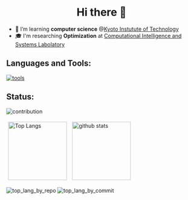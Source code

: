 <h1 align="center">Hi there 👋</h1>

<!--
Here are some ideas to get you started:

- 🔭 I’m currently working on ...
- 🌱 I’m currently learning ...
- 👯 I’m looking to collaborate on ...
- 🤔 I’m looking for help with ...
- 💬 Ask me about ...
- 📫 How to reach me: ...
- 😄 Pronouns: ...
- ⚡ Fun fact: ...
-->

- 🌱 I’m learning **computer science** @[Kyoto Instutute of Technology](https://www.is.kit.ac.jp/)
- 🎓 I'm researching **Optimization** at [Computational Intelligence and Systems Labolatory](https://vega.is.kit.ac.jp/)

## Languages and Tools:

[![tools](https://skillicons.dev/icons?i=anaconda,bootstrap,c,cpp,cloudflare,css,docker,fastapi,flask,git,github,githubactions,html,java,jest,js,latex,linux,nextjs,nginx,nodejs,notion,postman,prisma,py,rails,raspberrypi,react,remix,ruby,supabase,sklearn,selenium,sqlite,ts,ubuntu,vercel,vim,vitest,vscode,workers&perline=12)](https://skillicons.dev)

## Status:

![contribution](http://github-profile-summary-cards.vercel.app/api/cards/profile-details?username=kimurash&theme=tokyonight)

<p align="left"> 
  <img alt="Top Langs" height="155px" style="margin: 5px" src="https://github-readme-stats-git-masterrstaa-rickstaa.vercel.app/api/top-langs/?username=kimurash&layout=compact&show_icons=true&theme=tokyonight" />
  <img alt="github stats" height="155px" style="margin: 5px" src="https://github-readme-stats-git-masterrstaa-rickstaa.vercel.app/api?username=kimurash&theme=tokyonight&show_icons=ture" />
</p>

![top_lang_by_repo](http://github-profile-summary-cards.vercel.app/api/cards/repos-per-language?username=kimurash&theme=tokyonight)
![top_lang_by_commit](http://github-profile-summary-cards.vercel.app/api/cards/most-commit-language?username=kimurash&theme=tokyonight)
